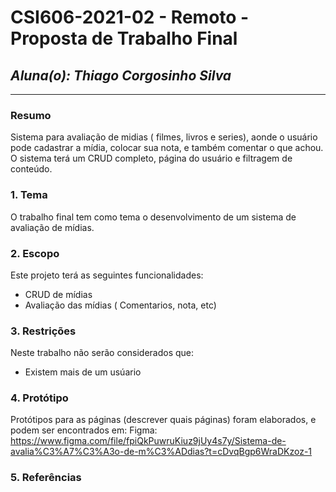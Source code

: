 # **CSI606-2021-02 - Remoto - Proposta de Trabalho Final**

## *Aluna(o): Thiago Corgosinho Silva*

--------------

<!-- Descrever um resumo sobre o trabalho. -->

### Resumo

  Sistema para avaliação de midias ( filmes, livros e series),
aonde o usuário pode cadastrar a mídia, colocar sua nota, e também comentar o que achou. O sistema terá um CRUD completo, página do usuário e filtragem de conteúdo.

<!-- Apresentar o tema. -->
### 1. Tema

  O trabalho final tem como tema o desenvolvimento de um sistema de avaliação de mídias.

<!-- Descrever e limitar o escopo da aplicação. -->
### 2. Escopo

  Este projeto terá as seguintes funcionalidades:
  - CRUD de mídias
  - Avaliação das mídias ( Comentarios, nota, etc)

<!-- Apresentar restrições de funcionalidades e de escopo. -->
### 3. Restrições

  Neste trabalho não serão considerados que:
  - Existem mais de um usúario

<!-- Construir alguns protótipos para a aplicação, disponibilizá-los no Github e descrever o que foi considerado. //-->
### 4. Protótipo

  Protótipos para as páginas (descrever quais páginas) foram elaborados, e podem ser encontrados em:
  Figma: https://www.figma.com/file/fpiQkPuwruKiuz9jUy4s7y/Sistema-de-avalia%C3%A7%C3%A3o-de-m%C3%ADdias?t=cDvqBgp6WraDKzoz-1

### 5. Referências

<!--   Referências podem ser incluídas, caso necessário. Utilize o padrão ABNT. -->
